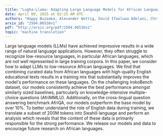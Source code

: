 ```yaml
---
title: "Lugha-Llama: Adapting Large Language Models for African Languages"
date: April 09, 2025 at 02:25 AM UTC
authors: "Happy Buzaaba, Alexander Wettig, David Ifeoluwa Adelani, Christiane Fellbaum"
arxiv_id: "2504.06536v1"
pdf: "http://arxiv.org/pdf/2504.06536v1"
topic: "machine translation"
---
```


Large language models (LLMs) have achieved impressive results in a wide range of natural language applications. However, they often struggle to recognize low-resource languages, in particular African languages, which are not well represented in large training corpora. In this paper, we consider how to adapt LLMs to low-resource African languages. We find that combining curated data from African languages with high-quality English educational texts results in a training mix that substantially improves the model's performance on these languages. On the challenging IrokoBench dataset, our models consistently achieve the best performance amongst similarly sized baselines, particularly on knowledge-intensive multiple-choice questions (AfriMMLU). Additionally, on the cross-lingual question answering benchmark AfriQA, our models outperform the base model by over 10%. To better understand the role of English data during training, we translate a subset of 200M tokens into Swahili language and perform an analysis which reveals that the content of these data is primarily responsible for the strong performance. We release our models and data to encourage future research on African languages.
